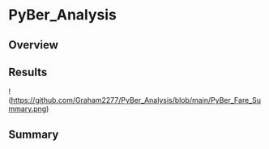 # PyBer_Analysis
## Overview
## Results
!(https://github.com/Graham2277/PyBer_Analysis/blob/main/PyBer_Fare_Summary.png)

## Summary
